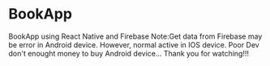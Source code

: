 # BookApp
BookApp using React Native and Firebase
Note:Get data from Firebase may be error in Android device. However, normal active in IOS device. Poor Dev don't enought money to buy Android device... 
Thank you for watching!!!
